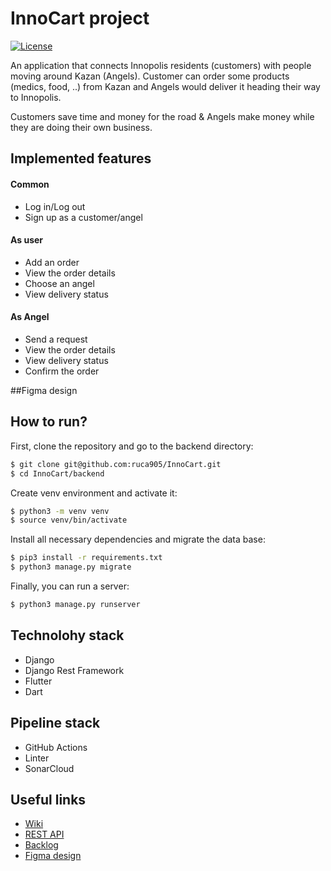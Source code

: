 # InnoCart project

[![License](https://img.shields.io/github/license/InnoSWP/InnoCart?color=violet&logoColor=red&style=for-the-badge)](https://github.com/InnoSWP/InnoCart-04/blob/master/LICENSE)

An application that connects Innopolis residents (customers) with people moving around Kazan (Angels). Customer can order some products (medics, food, ..) from Kazan and Angels would deliver it heading their way to Innopolis. 

Customers save time and money for the road & Angels make money while they are doing their own business.

## Implemented features
#### Common
* Log in/Log out
* Sign up as a customer/angel
#### As user
* Add an order
* View the order details
* Choose an angel
* View delivery status
#### As Angel
* Send a request
* View the order details
* View delivery status
* Confirm the order

##Figma design


## How to run?
First, clone the repository and go to the backend directory:
```bash
$ git clone git@github.com:ruca905/InnoCart.git
$ cd InnoCart/backend
```
Create venv environment and activate it:
```bash
$ python3 -m venv venv
$ source venv/bin/activate
```
Install all necessary dependencies and migrate the data base:
```bash
$ pip3 install -r requirements.txt
$ python3 manage.py migrate
```
Finally, you can run a server:
```bash
$ python3 manage.py runserver
```

## Technolohy stack
* Django
* Django Rest Framework
* Flutter
* Dart

## Pipeline stack
* GitHub Actions
* Linter
* SonarCloud

## Useful links
* [Wiki](https://github.com/InnoSWP/InnoCart-04/wiki)
* [REST API](https://app.swaggerhub.com/apis/Innopolis-University1/InnoCart/1.0.0-oas3)
* [Backlog](https://github.com/orgs/InnoSWP/projects/17)
* [Figma design](https://www.figma.com/file/uNcYX3G4SNXs85SRhC1si3/InnoCart-UI?node-id=0%3A1)



